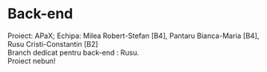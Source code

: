 # Back-end
Proiect: APaX; Echipa: Milea Robert-Stefan [B4], Pantaru Bianca-Maria [B4], Rusu Cristi-Constantin [B2]  
Branch dedicat pentru back-end : Rusu.  
Proiect nebun!
